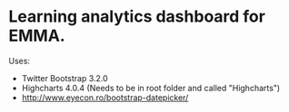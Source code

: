 Learning analytics dashboard for EMMA. 
=========

Uses:
- Twitter Bootstrap 3.2.0
- Highcharts 4.0.4 (Needs to be in root folder and called "Highcharts")
- http://www.eyecon.ro/bootstrap-datepicker/
